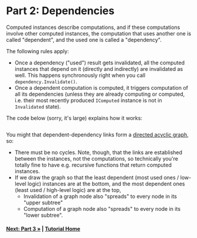 # Part 2: Dependencies

Computed instances describe computations, and if these computations
involve other computed instances, the computation that uses another
one is called "dependent", and the used one is called a "dependency".

The following rules apply:   
* Once a dependency ("used") result gets invalidated, all the computed instances
  that depend on it (directly and indirectly) are invalidated as well. 
  This happens synchronously right when you call `dependency.Invalidate()`.
* Once a dependent computation is computed, it triggers computation of all its
  dependencies (unless they are already computing or computed, i.e. their most 
  recently produced `IComputed` instance is not in `Invalidated` state).

The code below (sorry, it's large) explains how it works:

``` cs --region part02_dependencies --source-file Part02.cs
```

You might that dependent-dependency links form a 
[directed acyclic graph](https://en.wikipedia.org/wiki/Directed_acyclic_graph),
so:
* There must be no cycles. Note, though, that the links are established
  between the instances, not the computations, so technically you're 
  totally fine to have e.g. recursive functions that return computed instances.
* If we draw the graph so that the least dependent (most used ones / low-level logic) 
  instances are at the bottom, and the most dependent ones (least used / high-level logic)
  are at the top,
  * Invalidation of a graph node also "spreads" to every node in its "upper subtree"
  * Computation of a graph node also "spreads" to every node in its "lower subtree". 


#### [Next: Part 3 &raquo;](./Part03.md) | [Tutorial Home](./README.md)
